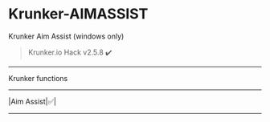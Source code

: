 # Krunker-AIMASSIST
Krunker Aim Assist (windows only)
>Krunker.io Hack v2.5.8 ✔️
__________________________________
Krunker functions
______________
|Aim Assist|✅|
______________
